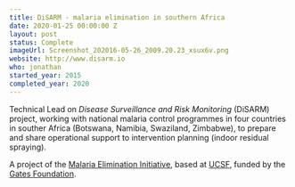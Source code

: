 ```yaml
---
title: DiSARM - malaria elimination in southern Africa
date: 2020-01-25 00:00:00 Z
layout: post
status: Complete
imageUrl: Screenshot_202016-05-26_2009.20.23_xsux6v.png
website: http://www.disarm.io
who: jonathan
started_year: 2015
completed_year: 2020
---
```


Technical Lead on _Disease Surveillance and Risk Monitoring_ (DiSARM) project, working with national malaria control programmes in four countries in souther Africa (Botswana, Namibia, Swaziland, Zimbabwe), to prepare and share operational support to intervention planning (indoor residual spraying).

A project of the [Malaria Elimination Initiative](http://globalhealthsciences.ucsf.edu/global-health-group/malaria-elimination-initiative), based at [UCSF](https://www.ucsf.edu/), funded by the [Gates Foundation](http://www.gatesfoundation.org/).
